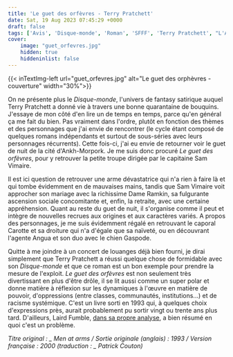 ```yaml
---
title: 'Le guet des orfèvres - Terry Pratchett'
date: Sat, 19 Aug 2023 07:45:29 +0000
draft: false
tags: ['Avis', 'Disque-monde', 'Roman', 'SFFF', 'Terry Pratchett', "L'Atalante"]
cover: 
    image: "guet_orfevres.jpg"
    hidden: true
    hiddeninlist: false
---
```


{{< inTextImg-left url="guet_orfevres.jpg" alt="Le guet des orphèvres - couverture" width="30%">}}

On ne présente plus le _Disque-monde_, l'univers de fantasy satirique auquel Terry Pratchett a donné vie à travers une bonne quarantaine de bouquins. J'essaye de mon côté d'en lire un de temps en temps, parce qu'en général ça me fait du bien. Pas vraiment dans l'ordre, plutôt en fonction des thèmes et des personnages que j'ai envie de rencontrer (le cycle étant composé de quelques romans indépendants et surtout de sous-séries avec leurs personnages récurrents). Cette fois-ci, j'ai eu envie de retourner voir le guet de nuit de la cité d'Ankh-Morpork. Je me suis donc procuré _Le guet des orfèvres_, pour y retrouver la petite troupe dirigée par le capitaine Sam Vimaire.

Il est ici question de retrouver une arme dévastatrice qui n'a rien à faire là et qui tombe évidemment en de mauvaises mains, tandis que Sam Vimaire voit approcher son mariage avec la richissime Dame Ramkin, sa fulgurante ascension sociale concomitante et, enfin, la retraite, avec une certaine appréhension. Quant au reste du guet de nuit, il s'organise comme il peut et intègre de nouvelles recrues aux origines et aux caractères variés. A propos des personnages, je me suis évidemment régalé en retrouvant le caporal Carotte et sa droiture qui n'a d'égale que sa naïveté, ou en découvrant l'agente Angua et son duo avec le chien Gaspode.

Quitte à me joindre à un concert de louanges déjà bien fourni, je dirai simplement que Terry Pratchett a réussi quelque chose de formidable avec son _Disque-monde_ et que ce roman est un bon exemple pour prendre la mesure de l'exploit. _Le guet des orfèvres_ est non seulement très divertissant en plus d'être drôle, il se lit aussi comme un super polar et donne matière à réflexion sur les dynamiques à l'œuvre en matière de pouvoir, d'oppressions (entre classes, communautés, institutions...) et de racisme systémique. C'est un livre sorti en 1993 qui, à quelques choix d'expressions près, aurait probablement pu sortir vingt ou trente ans plus tard. D'ailleurs, Laird Fumble, [dans sa propre analyse](https://syndromequickson.com/2020/09/18/le-tour-du-disque-15-le-guet-des-orfevres/), a bien résumé en quoi c'est un problème.

_Titre original : _ Men at arms / _Sortie originale (anglais) : 1993 / Version française : 2000 (traduction : _ Patrick Couton_)_